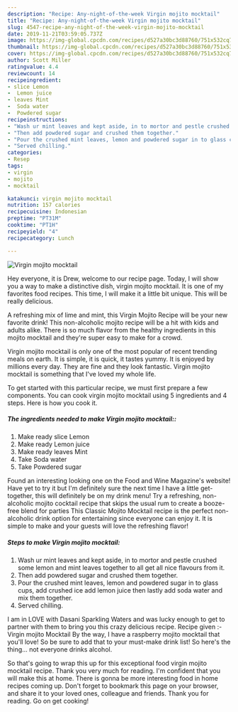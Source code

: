 ```yaml
---
description: "Recipe: Any-night-of-the-week Virgin mojito mocktail"
title: "Recipe: Any-night-of-the-week Virgin mojito mocktail"
slug: 4547-recipe-any-night-of-the-week-virgin-mojito-mocktail
date: 2019-11-21T03:59:05.737Z
image: https://img-global.cpcdn.com/recipes/d527a30bc3d88760/751x532cq70/virgin-mojito-mocktail-recipe-main-photo.jpg
thumbnail: https://img-global.cpcdn.com/recipes/d527a30bc3d88760/751x532cq70/virgin-mojito-mocktail-recipe-main-photo.jpg
cover: https://img-global.cpcdn.com/recipes/d527a30bc3d88760/751x532cq70/virgin-mojito-mocktail-recipe-main-photo.jpg
author: Scott Miller
ratingvalue: 4.4
reviewcount: 14
recipeingredient:
- slice Lemon
-  Lemon juice
- leaves Mint
-  Soda water
-  Powdered sugar
recipeinstructions:
- "Wash ur mint leaves and kept aside, in to mortor and pestle crushed some lemon and mint leaves together to all get all nice flavours from it."
- "Then add powdered sugar and crushed them together."
- "Pour the crushed mint leaves, lemon and powdered sugar in to glass cups, add crushed ice add lemon juice then lastly add soda water and mix them together."
- "Served chilling."
categories:
- Resep
tags:
- virgin
- mojito
- mocktail

katakunci: virgin mojito mocktail
nutrition: 157 calories
recipecuisine: Indonesian
preptime: "PT31M"
cooktime: "PT1H"
recipeyield: "4"
recipecategory: Lunch

---
```



![Virgin mojito mocktail](https://img-global.cpcdn.com/recipes/d527a30bc3d88760/751x532cq70/virgin-mojito-mocktail-recipe-main-photo.jpg)

Hey everyone, it is Drew, welcome to our recipe page. Today, I will show you a way to make a distinctive dish, virgin mojito mocktail. It is one of my favorites food recipes. This time, I will make it a little bit unique. This will be really delicious.

A refreshing mix of lime and mint, this Virgin Mojito Recipe will be your new favorite drink! This non-alcoholic mojito recipe will be a hit with kids and adults alike. There is so much flavor from the healthy ingredients in this mojito mocktail and they&#39;re super easy to make for a crowd.

Virgin mojito mocktail is only one of the most popular of recent trending meals on earth. It is simple, it is quick, it tastes yummy. It is enjoyed by millions every day. They are fine and they look fantastic. Virgin mojito mocktail is something that I've loved my whole life.


To get started with this particular recipe, we must first prepare a few components. You can cook virgin mojito mocktail using 5 ingredients and 4 steps. Here is how you cook it.

##### The ingredients needed to make Virgin mojito mocktail::

1. Make ready slice Lemon
1. Make ready  Lemon juice
1. Make ready leaves Mint
1. Take  Soda water
1. Take  Powdered sugar


Found an interesting looking one on the Food and Wine Magazine&#39;s website! Have yet to try it but I&#39;m definitely sure the next time I have a little get-together, this will definitely be on my drink menu! Try a refreshing, non-alcoholic mojito cocktail recipe that skips the usual rum to create a booze-free blend for parties This Classic Mojito Mocktail recipe is the perfect non-alcoholic drink option for entertaining since everyone can enjoy it. It is simple to make and your guests will love the refreshing flavor! 

##### Steps to make Virgin mojito mocktail:

1. Wash ur mint leaves and kept aside, in to mortor and pestle crushed some lemon and mint leaves together to all get all nice flavours from it.
1. Then add powdered sugar and crushed them together.
1. Pour the crushed mint leaves, lemon and powdered sugar in to glass cups, add crushed ice add lemon juice then lastly add soda water and mix them together.
1. Served chilling.


I am in LOVE with Dasani Sparkling Waters and was lucky enough to get to partner with them to bring you this crazy delicious recipe. Recipe given :- Virgin mojito Mocktail By the way, I have a raspberry mojito mocktail that you&#39;ll love! So be sure to add that to your must-make drink list! So here&#39;s the thing… not everyone drinks alcohol. 

So that's going to wrap this up for this exceptional food virgin mojito mocktail recipe. Thank you very much for reading. I'm confident that you will make this at home. There is gonna be more interesting food in home recipes coming up. Don't forget to bookmark this page on your browser, and share it to your loved ones, colleague and friends. Thank you for reading. Go on get cooking!
